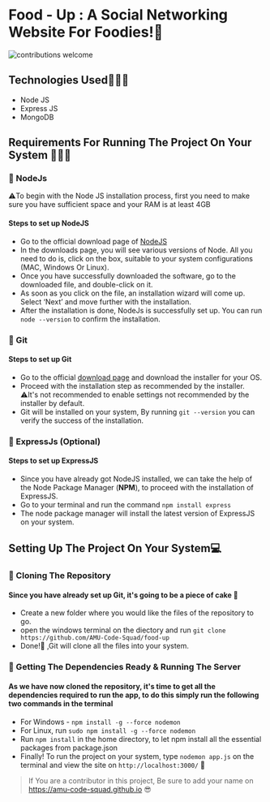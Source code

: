 # Food - Up : A Social Networking Website For Foodies!🍕

![contributions welcome](https://img.shields.io/badge/contributions-welcome-brightgreen.svg?style=flat)

## Technologies Used👨🏻‍💻

- Node JS
- Express JS
- MongoDB

## Requirements For Running The Project On Your System 👨🏻‍💻

### 🔷 NodeJs

⚠️To begin with the Node JS installation process, first you need to make sure you have sufficient space and your RAM is at least 4GB

#### Steps to set up NodeJS

* Go to the official download page of [NodeJS](https://nodejs.org/en/download/)
* In the downloads page, you will see various versions of Node. All you need to do is, click on the box, suitable to your system configurations (MAC, Windows Or Linux).
* Once you have successfully downloaded the software, go to the downloaded file, and double-click on it.
* As soon as you click on the file, an installation wizard will come up. Select ‘Next’ and move further with the installation.
* After the installation is done, NodeJs is successfully set up. You can run ```node --version``` to confirm the installation.

### 🔷 Git

#### Steps to set up Git

* Go to the official [download page](https://git-scm.com/downloads) and download the installer for your OS.
* Proceed with the installation step as recommended by the installer. ⚠️It's not recommended to enable settings not recommended by the installer by default.
* Git will be installed on your system, By running ```git --version``` you can verify the success of the installation.

### 🔷 ExpressJs (Optional)

#### Steps to set up ExpressJS

* Since you have already got NodeJS installed, we can take the help of the Node Package Manager (**NPM**), to proceed with the installation of ExpressJS.
* Go to your terminal and run the command ```npm install express```
* The node package manager will install the latest version of ExpressJS on your system.

## Setting Up The Project On Your System💻

### 🔶 Cloning The Repository

#### Since you have already set up Git, it's going to be a piece of cake 🍰

* Create a new folder where you would like the files of the repository to go.
* open the windows terminal on the diectory and run ```git clone https://github.com/AMU-Code-Squad/food-up```
* Done!🎉 ,Git will clone all the files into your system.

### 🔶 Getting The Dependencies Ready & Running The Server

#### As we have now cloned the repository, it's time to get all the dependencies required to run the app, to do this simply run the following two commands in the terminal

* For Windows - ```npm install -g --force nodemon```
* For Linux, run ```sudo npm install -g --force nodemon```
* Run ```npm install``` in the home directory, to let npm install all the essential packages from package.json
* Finally! To run the project on your system, type ```nodemon app.js``` on the terminal and view the site on ```http://localhost:3000/``` 🥳

> If You are a contributor in this project, Be sure to add your name on https://amu-code-squad.github.io 😎
